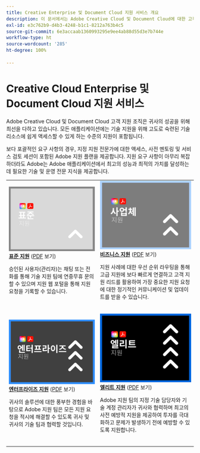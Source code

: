 ```yaml
---
title: Creative Enterprise 및 Document Cloud 지원 서비스 개요
description: 이 문서에서는 Adobe Creative Cloud 및 Document Cloud에 대한 고객 지원 옵션에 대한 요약을 제공합니다. 표준, 비즈니스, 엔터프라이즈, 엘리트 옵션을 포함합니다.
exl-id: e3c762b9-d4b3-4248-b1c1-8212a763b4c5
source-git-commit: 6e3accaab1360993295e9ee4ab88d55d3e7b744e
workflow-type: ht
source-wordcount: '285'
ht-degree: 100%

---
```


# Creative Cloud Enterprise 및 Document Cloud 지원 서비스

Adobe Creative Cloud 및 Document Cloud 고객 지원 조직은 귀사의 성공을 위해 최선을 다하고 있습니다. 모든 애플리케이션에는 기술 지원을 위해 고도로 숙련된 기술 리소스에 쉽게 액세스할 수 있게 하는 수준의 지원이 포함됩니다.

보다 포괄적인 요구 사항의 경우, 지정 지원 전문가에 대한 액세스, 사전 멘토링 및 서비스 검토 세션이 포함된 Adobe 지원 플랜을 제공합니다. 지원 요구 사항이 아무리 복잡하더라도 Adobe는 Adobe 애플리케이션에서 최고의 성능과 최적의 가치를 달성하는 데 필요한 기술 및 운영 전문 지식을 제공합니다.

<table style="table-layout:fixed">
<tr>
  <td>
    <a href="dme-standard.md">
    <img alt="표준" src="assets/STANDARDSupportThumbnailCC.png"/>
    </a>
    <div>
    <a href="dme-standard.md"><strong>표준 지원</strong></a> (<a href="assets/DMeStandardSupportDatasheet_2022.pdf" target="_blank">PDF</a> 보기)
    </div>
    <p>승인된 사용자(관리자)는 채팅 또는 전화를 통해 기술 지원 팀에 연중무휴 문의할 수 있으며 지원 웹 포털을 통해 지원 요청을 기록할 수 있습니다. </p>
    <br>
  </td>
  <td>
    <a href="dme-business.md">
      <img alt="비즈니스" src="assets/BusinessSupportThumbnailCC.png">
    </a>
    <div>
    <a href="dme-business.md"><strong>비즈니스 지원</strong></a> (<a href="assets/DMeBusinessSupportDatasheet_2022.pdf" target="_blank">PDF</a> 보기)
    </div>
    <p>지원 사례에 대한 우선 순위 라우팅을 통해 고급 지원에 보다 빠르게 연결하고 고객 지원 리드를 활용하여 가장 중요한 지원 요청에 대한 정기적인 커뮤니케이션 및 업데이트를 받을 수 있습니다.</p>
    <br>
  </td>
</tr>
<tr>
  <td>
    <a href="dme-enterprise.md">
    <img alt="엔터프라이즈" src="assets/EnterpriseSupportThumbnailxx.png"/>
    </a>
    <div>
    <a href="dme-enterprise.md"><strong>엔터프라이즈 지원</strong></a> (<a href="assets/DMeEnterpriseSupportDatasheet_2022.pdf" target="_blank">PDF</a> 보기)
    </div>
    <p>귀사의 솔루션에 대한 풍부한 경험을 바탕으로 Adobe 지원 팀은 모든 지원 요청을 적시에 해결할 수 있도록 귀사 및 귀사의 기술 팀과 협력할 것입니다.</p>
    <br>
  </td>
  <td>
    <a href="dme-elite.md">
      <img alt="엘리트" src="assets/EliteSupportThumbnailcc.png">
    </a>
    <div>
    <a href="dme-elite.md"><strong>엘리트 지원</strong></a> (<a href="assets/DMeEliteSupportDatasheet_2022.pdf" target="_blank">PDF</a> 보기)
    </div>
    <p>Adobe 지원 팀의 지정 기술 담당자와 기술 계정 관리자가 귀사와 협력하며 최고의 사전 예방적 지원을 제공하여 투자를 극대화하고 문제가 발생하기 전에 예방할 수 있도록 지원합니다.</p>
    <br>
  </td>
</tr>
</table>

